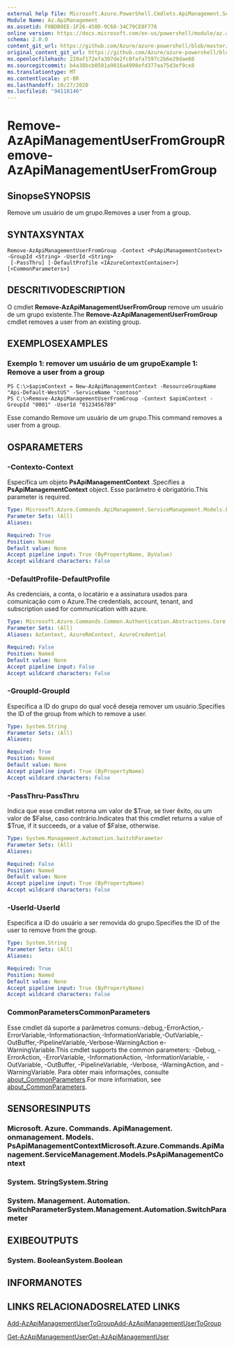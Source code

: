 ```yaml
---
external help file: Microsoft.Azure.PowerShell.Cmdlets.ApiManagement.ServiceManagement.dll-Help.xml
Module Name: Az.ApiManagement
ms.assetid: F0BDB0EE-1F26-450D-9C68-34C79CE8F778
online version: https://docs.microsoft.com/en-us/powershell/module/az.apimanagement/remove-azapimanagementuserfromgroup
schema: 2.0.0
content_git_url: https://github.com/Azure/azure-powershell/blob/master/src/ApiManagement/ApiManagement/help/Remove-AzApiManagementUserFromGroup.md
original_content_git_url: https://github.com/Azure/azure-powershell/blob/master/src/ApiManagement/ApiManagement/help/Remove-AzApiManagementUserFromGroup.md
ms.openlocfilehash: 220af172efa397de2fc0fafa7597c2b6e29dae60
ms.sourcegitcommit: b4a38bcb0501a9016a4998efd377aa75d3ef9ce8
ms.translationtype: MT
ms.contentlocale: pt-BR
ms.lasthandoff: 10/27/2020
ms.locfileid: "94118146"
---
```

# <span data-ttu-id="c3e27-101">Remove-AzApiManagementUserFromGroup</span><span class="sxs-lookup"><span data-stu-id="c3e27-101">Remove-AzApiManagementUserFromGroup</span></span>

## <span data-ttu-id="c3e27-102">Sinopse</span><span class="sxs-lookup"><span data-stu-id="c3e27-102">SYNOPSIS</span></span>
<span data-ttu-id="c3e27-103">Remove um usuário de um grupo.</span><span class="sxs-lookup"><span data-stu-id="c3e27-103">Removes a user from a group.</span></span>

## <span data-ttu-id="c3e27-104">SYNTAX</span><span class="sxs-lookup"><span data-stu-id="c3e27-104">SYNTAX</span></span>

```
Remove-AzApiManagementUserFromGroup -Context <PsApiManagementContext> -GroupId <String> -UserId <String>
 [-PassThru] [-DefaultProfile <IAzureContextContainer>] [<CommonParameters>]
```

## <span data-ttu-id="c3e27-105">DESCRITIVO</span><span class="sxs-lookup"><span data-stu-id="c3e27-105">DESCRIPTION</span></span>
<span data-ttu-id="c3e27-106">O cmdlet **Remove-AzApiManagementUserFromGroup** remove um usuário de um grupo existente.</span><span class="sxs-lookup"><span data-stu-id="c3e27-106">The **Remove-AzApiManagementUserFromGroup** cmdlet removes a user from an existing group.</span></span>

## <span data-ttu-id="c3e27-107">EXEMPLOS</span><span class="sxs-lookup"><span data-stu-id="c3e27-107">EXAMPLES</span></span>

### <span data-ttu-id="c3e27-108">Exemplo 1: remover um usuário de um grupo</span><span class="sxs-lookup"><span data-stu-id="c3e27-108">Example 1: Remove a user from a group</span></span>
```
PS C:\>$apimContext = New-AzApiManagementContext -ResourceGroupName "Api-Default-WestUS" -ServiceName "contoso"
PS C:\>Remove-AzApiManagementUserFromGroup -Context $apimContext -GroupId "0001" -UserId "0123456789"
```

<span data-ttu-id="c3e27-109">Esse comando Remove um usuário de um grupo.</span><span class="sxs-lookup"><span data-stu-id="c3e27-109">This command removes a user from a group.</span></span>

## <span data-ttu-id="c3e27-110">OS</span><span class="sxs-lookup"><span data-stu-id="c3e27-110">PARAMETERS</span></span>

### <span data-ttu-id="c3e27-111">-Contexto</span><span class="sxs-lookup"><span data-stu-id="c3e27-111">-Context</span></span>
<span data-ttu-id="c3e27-112">Especifica um objeto **PsApiManagementContext** .</span><span class="sxs-lookup"><span data-stu-id="c3e27-112">Specifies a **PsApiManagementContext** object.</span></span>
<span data-ttu-id="c3e27-113">Esse parâmetro é obrigatório.</span><span class="sxs-lookup"><span data-stu-id="c3e27-113">This parameter is required.</span></span>

```yaml
Type: Microsoft.Azure.Commands.ApiManagement.ServiceManagement.Models.PsApiManagementContext
Parameter Sets: (All)
Aliases:

Required: True
Position: Named
Default value: None
Accept pipeline input: True (ByPropertyName, ByValue)
Accept wildcard characters: False
```

### <span data-ttu-id="c3e27-114">-DefaultProfile</span><span class="sxs-lookup"><span data-stu-id="c3e27-114">-DefaultProfile</span></span>
<span data-ttu-id="c3e27-115">As credenciais, a conta, o locatário e a assinatura usados para comunicação com o Azure.</span><span class="sxs-lookup"><span data-stu-id="c3e27-115">The credentials, account, tenant, and subscription used for communication with azure.</span></span>

```yaml
Type: Microsoft.Azure.Commands.Common.Authentication.Abstractions.Core.IAzureContextContainer
Parameter Sets: (All)
Aliases: AzContext, AzureRmContext, AzureCredential

Required: False
Position: Named
Default value: None
Accept pipeline input: False
Accept wildcard characters: False
```

### <span data-ttu-id="c3e27-116">-GroupId</span><span class="sxs-lookup"><span data-stu-id="c3e27-116">-GroupId</span></span>
<span data-ttu-id="c3e27-117">Especifica a ID do grupo do qual você deseja remover um usuário.</span><span class="sxs-lookup"><span data-stu-id="c3e27-117">Specifies the ID of the group from which to remove a user.</span></span>

```yaml
Type: System.String
Parameter Sets: (All)
Aliases:

Required: True
Position: Named
Default value: None
Accept pipeline input: True (ByPropertyName)
Accept wildcard characters: False
```

### <span data-ttu-id="c3e27-118">-PassThru</span><span class="sxs-lookup"><span data-stu-id="c3e27-118">-PassThru</span></span>
<span data-ttu-id="c3e27-119">Indica que esse cmdlet retorna um valor de $True, se tiver êxito, ou um valor de $False, caso contrário.</span><span class="sxs-lookup"><span data-stu-id="c3e27-119">Indicates that this cmdlet returns a value of $True, if it succeeds, or a value of $False, otherwise.</span></span>

```yaml
Type: System.Management.Automation.SwitchParameter
Parameter Sets: (All)
Aliases:

Required: False
Position: Named
Default value: None
Accept pipeline input: True (ByPropertyName)
Accept wildcard characters: False
```

### <span data-ttu-id="c3e27-120">-UserId</span><span class="sxs-lookup"><span data-stu-id="c3e27-120">-UserId</span></span>
<span data-ttu-id="c3e27-121">Especifica a ID do usuário a ser removida do grupo.</span><span class="sxs-lookup"><span data-stu-id="c3e27-121">Specifies the ID of the user to remove from the group.</span></span>

```yaml
Type: System.String
Parameter Sets: (All)
Aliases:

Required: True
Position: Named
Default value: None
Accept pipeline input: True (ByPropertyName)
Accept wildcard characters: False
```

### <span data-ttu-id="c3e27-122">CommonParameters</span><span class="sxs-lookup"><span data-stu-id="c3e27-122">CommonParameters</span></span>
<span data-ttu-id="c3e27-123">Esse cmdlet dá suporte a parâmetros comuns:-debug,-ErrorAction,-ErrorVariable,-Informationaction,-InformationVariable,-OutVariable,-OutBuffer,-PipelineVariable,-Verbose-WarningAction e-WarningVariable.</span><span class="sxs-lookup"><span data-stu-id="c3e27-123">This cmdlet supports the common parameters: -Debug, -ErrorAction, -ErrorVariable, -InformationAction, -InformationVariable, -OutVariable, -OutBuffer, -PipelineVariable, -Verbose, -WarningAction, and -WarningVariable.</span></span> <span data-ttu-id="c3e27-124">Para obter mais informações, consulte [about_CommonParameters](http://go.microsoft.com/fwlink/?LinkID=113216).</span><span class="sxs-lookup"><span data-stu-id="c3e27-124">For more information, see [about_CommonParameters](http://go.microsoft.com/fwlink/?LinkID=113216).</span></span>

## <span data-ttu-id="c3e27-125">SENSORES</span><span class="sxs-lookup"><span data-stu-id="c3e27-125">INPUTS</span></span>

### <span data-ttu-id="c3e27-126">Microsoft. Azure. Commands. ApiManagement. onmanagement. Models. PsApiManagementContext</span><span class="sxs-lookup"><span data-stu-id="c3e27-126">Microsoft.Azure.Commands.ApiManagement.ServiceManagement.Models.PsApiManagementContext</span></span>

### <span data-ttu-id="c3e27-127">System. String</span><span class="sxs-lookup"><span data-stu-id="c3e27-127">System.String</span></span>

### <span data-ttu-id="c3e27-128">System. Management. Automation. SwitchParameter</span><span class="sxs-lookup"><span data-stu-id="c3e27-128">System.Management.Automation.SwitchParameter</span></span>

## <span data-ttu-id="c3e27-129">EXIBE</span><span class="sxs-lookup"><span data-stu-id="c3e27-129">OUTPUTS</span></span>

### <span data-ttu-id="c3e27-130">System. Boolean</span><span class="sxs-lookup"><span data-stu-id="c3e27-130">System.Boolean</span></span>

## <span data-ttu-id="c3e27-131">INFORMA</span><span class="sxs-lookup"><span data-stu-id="c3e27-131">NOTES</span></span>

## <span data-ttu-id="c3e27-132">LINKS RELACIONADOS</span><span class="sxs-lookup"><span data-stu-id="c3e27-132">RELATED LINKS</span></span>

[<span data-ttu-id="c3e27-133">Add-AzApiManagementUserToGroup</span><span class="sxs-lookup"><span data-stu-id="c3e27-133">Add-AzApiManagementUserToGroup</span></span>](./Add-AzApiManagementUserToGroup.md)

[<span data-ttu-id="c3e27-134">Get-AzApiManagementUser</span><span class="sxs-lookup"><span data-stu-id="c3e27-134">Get-AzApiManagementUser</span></span>](./Get-AzApiManagementUser.md)


